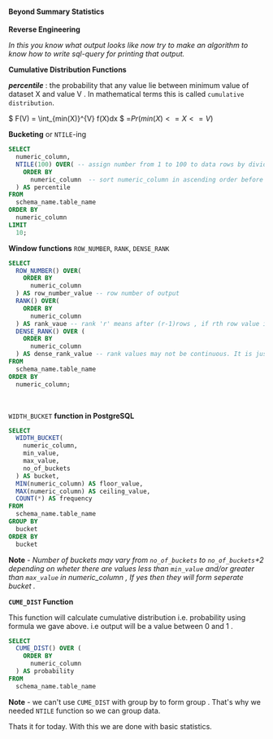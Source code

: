 #### Beyond Summary Statistics 

**Reverse Engineering** 
 
 *In this you know what output looks like now try to make an algorithm to know how to write sql-query for printing that output.*


 **Cumulative Distribution Functions**

 ***percentile*** : the probability that any value  lie between minimum value of dataset X and value V . In mathematical terms this is called `cumulative distribution`. 

 $ F(V) = \int_{min(X)}^{V} f(X)dx $ =$Pr(min(X) <= X <= V)$

**Bucketing** or `NTILE`-ing 

```sql
SELECT
  numeric_column,
  NTILE(100) OVER( -- assign number from 1 to 100 to data rows by dividing numeric_column into 100 equal bucket as all numbers in given bucket are assigned same number. 
    ORDER BY
      numeric_column  -- sort numeric_column in ascending order before assigning tile number 
  ) AS percentile
FROM
  schema_name.table_name
ORDER BY
  numeric_column
LIMIT
  10;
```

**Window functions** `ROW_NUMBER`, `RANK`, `DENSE_RANK`

```sql
SELECT
  ROW_NUMBER() OVER(
    ORDER BY
      numeric_column
  ) AS row_number_value -- row number of output
  RANK() OVER(
    ORDER BY
      numeric_column
  ) AS rank_vaue -- rank 'r' means after (r-1)rows , if rth row value is not equal to (r-1)th row value then it is assigned rank r otherwise rth row will have rank (r-1).
  DENSE_RANK() OVER (
    ORDER BY
      numeric_column
  ) AS dense_rank_value -- rank values may not be continuous. It is just one-one mapping from natural number to unique rank values.
FROM
  schema_name.table_name
ORDER BY
  numeric_column;
```

<br>

`WIDTH_BUCKET` **function in PostgreSQL** 

```sql
SELECT
  WIDTH_BUCKET(
    numeric_column,
    min_value,
    max_value,
    no_of_buckets
  ) AS bucket,
  MIN(numeric_column) AS floor_value,
  MAX(numeric_column) AS ceiling_value,
  COUNT(*) AS frequency
FROM
  schema_name.table_name
GROUP BY
  bucket
ORDER BY
  bucket
```

**Note** - *Number of buckets may vary from `no_of_buckets` to `no_of_buckets`+2 depending on wheter there are values less than `min_value` and/or greater than `max_value` in numeric_column , If yes then they will form seperate bucket .*
<br>

**`CUME_DIST` Function**

This function will calculate cumulative distribution i.e. probability using formula we gave above. i.e output will be a value between 0 and 1 . 

```sql
SELECT
  CUME_DIST() OVER (
    ORDER BY
      numeric_column
  ) AS probability
FROM
  schema_name.table_name
```

**Note** - we can't use  `CUME_DIST` with group by to form group . That's why we needed  `NTILE` function so we can group data. 

Thats it for today. With this we are done with basic statistics. 






















